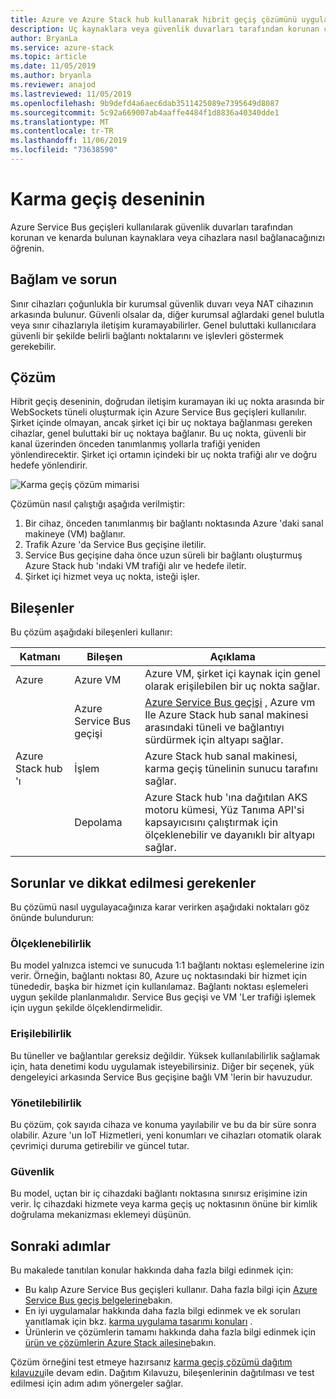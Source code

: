 ```yaml
---
title: Azure ve Azure Stack hub kullanarak hibrit geçiş çözümünü uygulamaya yönelik bir model.
description: Uç kaynaklara veya güvenlik duvarları tarafından korunan cihazlara bağlanmak için Azure ve Azure Stack Hub hizmetlerini nasıl kullanacağınızı öğrenin.
author: BryanLa
ms.service: azure-stack
ms.topic: article
ms.date: 11/05/2019
ms.author: bryanla
ms.reviewer: anajod
ms.lastreviewed: 11/05/2019
ms.openlocfilehash: 9b9defd4a6aec6dab3511425089e7395649d8087
ms.sourcegitcommit: 5c92a669007ab4aaffe4484f1d8836a40340dde1
ms.translationtype: MT
ms.contentlocale: tr-TR
ms.lasthandoff: 11/06/2019
ms.locfileid: "73638590"
---
```

# <a name="hybrid-relay-pattern"></a>Karma geçiş deseninin

Azure Service Bus geçişleri kullanılarak güvenlik duvarları tarafından korunan ve kenarda bulunan kaynaklara veya cihazlara nasıl bağlanacağınızı öğrenin.

## <a name="context-and-problem"></a>Bağlam ve sorun

Sınır cihazları çoğunlukla bir kurumsal güvenlik duvarı veya NAT cihazının arkasında bulunur. Güvenli olsalar da, diğer kurumsal ağlardaki genel bulutla veya sınır cihazlarıyla iletişim kuramayabilirler. Genel buluttaki kullanıcılara güvenli bir şekilde belirli bağlantı noktalarını ve işlevleri göstermek gerekebilir. 

## <a name="solution"></a>Çözüm

Hibrit geçiş deseninin, doğrudan iletişim kuramayan iki uç nokta arasında bir WebSockets tüneli oluşturmak için Azure Service Bus geçişleri kullanılır. Şirket içinde olmayan, ancak şirket içi bir uç noktaya bağlanması gereken cihazlar, genel buluttaki bir uç noktaya bağlanır. Bu uç nokta, güvenli bir kanal üzerinden önceden tanımlanmış yollarla trafiği yeniden yönlendirecektir. Şirket içi ortamın içindeki bir uç nokta trafiği alır ve doğru hedefe yönlendirir. 

![Karma geçiş çözüm mimarisi](media/pattern-hybrid-relay/solution-architecture.png)

Çözümün nasıl çalıştığı aşağıda verilmiştir: 

1. Bir cihaz, önceden tanımlanmış bir bağlantı noktasında Azure 'daki sanal makineye (VM) bağlanır.
2. Trafik Azure 'da Service Bus geçişine iletilir.
3. Service Bus geçişine daha önce uzun süreli bir bağlantı oluşturmuş Azure Stack hub 'ındaki VM trafiği alır ve hedefe iletir.
4. Şirket içi hizmet veya uç nokta, isteği işler. 

## <a name="components"></a>Bileşenler

Bu çözüm aşağıdaki bileşenleri kullanır:

| Katmanı | Bileşen | Açıklama |
|----------|-----------|-------------|
| Azure | Azure VM | Azure VM, şirket içi kaynak için genel olarak erişilebilen bir uç nokta sağlar. |
| | Azure Service Bus geçişi | [Azure Service Bus geçişi](/azure/service-bus-relay/) , Azure vm Ile Azure Stack hub sanal makinesi arasındaki tüneli ve bağlantıyı sürdürmek için altyapı sağlar.|
| Azure Stack hub 'ı | İşlem | Azure Stack hub sanal makinesi, karma geçiş tünelinin sunucu tarafını sağlar. |
| | Depolama | Azure Stack hub 'ına dağıtılan AKS motoru kümesi, Yüz Tanıma API'si kapsayıcısını çalıştırmak için ölçeklenebilir ve dayanıklı bir altyapı sağlar.|

## <a name="issues-and-considerations"></a>Sorunlar ve dikkat edilmesi gerekenler

Bu çözümü nasıl uygulayacağınıza karar verirken aşağıdaki noktaları göz önünde bulundurun:

### <a name="scalability"></a>Ölçeklenebilirlik 

Bu model yalnızca istemci ve sunucuda 1:1 bağlantı noktası eşlemelerine izin verir. Örneğin, bağlantı noktası 80, Azure uç noktasındaki bir hizmet için tünededir, başka bir hizmet için kullanılamaz. Bağlantı noktası eşlemeleri uygun şekilde planlanmalıdır. Service Bus geçişi ve VM 'Ler trafiği işlemek için uygun şekilde ölçeklendirmelidir.

### <a name="availability"></a>Erişilebilirlik

Bu tüneller ve bağlantılar gereksiz değildir. Yüksek kullanılabilirlik sağlamak için, hata denetimi kodu uygulamak isteyebilirsiniz. Diğer bir seçenek, yük dengeleyici arkasında Service Bus geçişine bağlı VM 'lerin bir havuzudur.

### <a name="manageability"></a>Yönetilebilirlik

Bu çözüm, çok sayıda cihaza ve konuma yayılabilir ve bu da bir süre sonra olabilir. Azure 'un IoT Hizmetleri, yeni konumları ve cihazları otomatik olarak çevrimiçi duruma getirebilir ve güncel tutar.

### <a name="security"></a>Güvenlik

Bu model, uçtan bir iç cihazdaki bağlantı noktasına sınırsız erişimine izin verir. İç cihazdaki hizmete veya karma geçiş uç noktasının önüne bir kimlik doğrulama mekanizması eklemeyi düşünün. 

## <a name="next-steps"></a>Sonraki adımlar

Bu makalede tanıtılan konular hakkında daha fazla bilgi edinmek için:
- Bu kalıp Azure Service Bus geçişleri kullanır. Daha fazla bilgi için [Azure Service Bus geçiş belgelerine](/azure/service-bus-relay/)bakın.
- En iyi uygulamalar hakkında daha fazla bilgi edinmek ve ek soruları yanıtlamak için bkz. [karma uygulama tasarımı konuları](overview-app-design-considerations.md) .
- Ürünlerin ve çözümlerin tamamı hakkında daha fazla bilgi edinmek için [ürün ve çözümlerin Azure Stack ailesine](/azure-stack)bakın.

Çözüm örneğini test etmeye hazırsanız [karma geçiş çözümü dağıtım kılavuzu](https://aka.ms/hybridrelaydeployment)ile devam edin. Dağıtım Kılavuzu, bileşenlerinin dağıtılması ve test edilmesi için adım adım yönergeler sağlar.